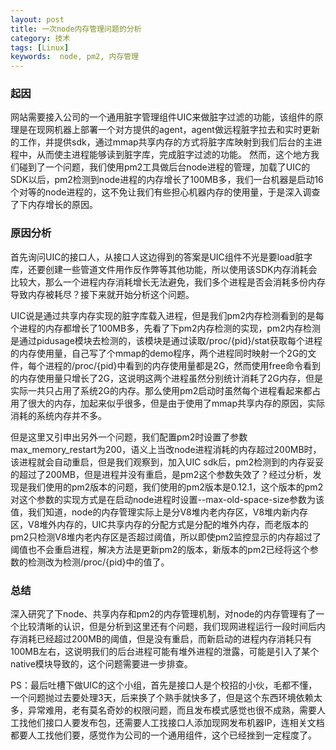 ```yaml
---
layout: post
title: 一次node内存管理问题的分析
category: 技术
tags: [Linux] 
keywords:  node, pm2, 内存管理
---
```


### 起因
网站需要接入公司的一个通用脏字管理组件UIC来做脏字过滤的功能，该组件的原理是在现网机器上部署一个对方提供的agent，agent做远程脏字拉去和实时更新的工作，并提供sdk，通过mmap共享内存的方式将脏字库映射到我们后台的主进程中，从而使主进程能够读到脏字库，完成脏字过滤的功能。
然而，这个地方我们碰到了一个问题，我们使用pm2工具做后台node进程的管理，加载了UIC的SDK以后，pm2检测到node进程的内存增长了100MB多，我们一台机器是启动16个对等的node进程的，这不免让我们有些担心机器内存的使用量，于是深入调查了下内存增长的原因。

### 原因分析
首先询问UIC的接口人，从接口人这边得到的答案是UIC组件不光是要load脏字库，还要创建一些管道文件用作反作弊等其他功能，所以使用该SDK内存消耗会比较大，那么一个进程内存消耗增长无法避免，我们多个进程是否会消耗多份内存导致内存被耗尽？接下来就开始分析这个问题。

UIC说是通过共享内存实现的脏字库载入进程，但是我们pm2内存检测看到的是每个进程的内存都增长了100MB多，先看了下pm2内存检测的实现，pm2内存检测是通过pidusage模块去检测的，该模块是通过读取/proc/{pid}/stat获取每个进程的内存使用量，自己写了个mmap的demo程序，两个进程同时映射一个2G的文件，每个进程的/proc/{pid}中看到的内存使用量都是2G，然而使用free命令看到的内存使用量只增长了2G，这说明这两个进程虽然分别统计消耗了2G内存，但是实际一共只占用了系统2G的内存。那么使用pm2启动时虽然每个进程看起来都占用了很大的内存，加起来似乎很多，但是由于使用了mmap共享内存的原因，实际消耗的系统内存并不多。

但是这里又引申出另外一个问题，我们配置pm2时设置了参数max_memory_restart为200，语义上当改node进程消耗的内存超过200MB时，该进程就会自动重启，但是我们观察到，加入UIC sdk后，pm2检测到的内存妥妥的超过了200MB，但是进程并没有重启，是pm2这个参数失效了？经过分析，发现是我们使用的pm2版本的问题，我们使用的pm2版本是0.12.1，这个版本的pm2对这个参数的实现方式是在启动node进程时设置--max-old-space-size参数为该值，我们知道，node的内存管理实际上是分V8堆内老内存区，V8堆内新内存区，V8堆外内存的，UIC共享内存的分配方式是分配的堆外内存，而老版本的pm2只检测V8堆内老内存区是否超过阈值，所以即使pm2监控显示的内存超过了阈值也不会重启进程，解决方法是更新pm2的版本，新版本的pm2已经将这个参数的检测改为检测/proc/{pid}中的值了。

### 总结
深入研究了下node、共享内存和pm2的内存管理机制，对node的内存管理有了一个比较清晰的认识，但是分析到这里还有个问题，我们现网进程运行一段时间后内存消耗已经超过200MB的阈值，但是没有重启，而新启动的进程内存消耗只有100MB左右，这说明我们的后台进程可能有堆外进程的泄露，可能是引入了某个native模块导致的，这个问题需要进一步排查。

PS：最后吐槽下做UIC的这个小组，首先是接口人是个校招的小伙，毛都不懂，一个问题抛过去要处理3天，后来换了个熟手就快多了，但是这个东西环境依赖太多，异常难用，老有莫名奇妙的权限问题，而且发布模式感觉也很不成熟，需要人工找他们接口人要发布包，还需要人工找接口人添加现网发布机器IP，连相关文档都要人工找他们要，感觉作为公司的一个通用组件，这个已经挫到一定程度了。
